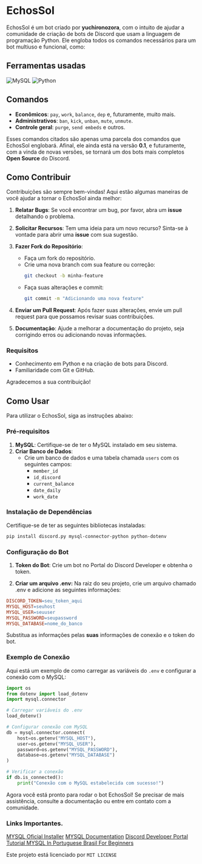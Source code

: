 # EchosSol

EchosSol é um bot criado por **yuchironozora**, com o intuito de ajudar a comunidade de criação de bots de Discord que usam a linguagem de programação Python. Ele engloba todos os comandos necessários para um bot multiuso e funcional, como:

## Ferramentas usadas
![MySQL](https://img.shields.io/badge/mysql-4479A1.svg?style=for-the-badge&logo=mysql&logoColor=white)
![Python](https://img.shields.io/badge/python-3670A0?style=for-the-badge&logo=python&logoColor=ffdd54)

## Comandos

- **Econômicos**: `pay`, `work`, `balance`, `dep` e, futuramente, muito mais.
- **Administrativos**: `ban`, `kick`, `unban`, `mute`, `unmute`.
- **Controle geral**: `purge`, `send embeds` e outros.

Esses comandos citados são apenas uma parcela dos comandos que EchosSol englobará. Afinal, ele ainda está na versão **0.1**, e futuramente, com a vinda de novas versões, se tornará um dos bots mais completos **Open Source** do Discord.

## Como Contribuir

Contribuições são sempre bem-vindas! Aqui estão algumas maneiras de você ajudar a tornar o EchosSol ainda melhor:

1. **Relatar Bugs**: Se você encontrar um bug, por favor, abra um **issue** detalhando o problema.

2. **Solicitar Recursos**: Tem uma ideia para um novo recurso? Sinta-se à vontade para abrir uma **issue** com sua sugestão.

3. **Fazer Fork do Repositório**:
   - Faça um fork do repositório.
   - Crie uma nova branch com sua feature ou correção:  
     ```bash
     git checkout -b minha-feature
     ```
   - Faça suas alterações e commit:  
     ```bash
     git commit -m "Adicionando uma nova feature"
     ```

4. **Enviar um Pull Request**: Após fazer suas alterações, envie um pull request para que possamos revisar suas contribuições.

5. **Documentação**: Ajude a melhorar a documentação do projeto, seja corrigindo erros ou adicionando novas informações.

### Requisitos
- Conhecimento em Python e na criação de bots para Discord.
- Familiaridade com Git e GitHub.

Agradecemos a sua contribuição!

## Como Usar

Para utilizar o EchosSol, siga as instruções abaixo:

### Pré-requisitos

1. **MySQL**: Certifique-se de ter o MySQL instalado em seu sistema.
2. **Criar Banco de Dados**:
   - Crie um banco de dados e uma tabela chamada `users` com os seguintes campos:
     - `member_id`
     - `id_discord`
     - `current_balance`
     - `date_daily`
     - `work_date`

### Instalação de Dependências

Certifique-se de ter as seguintes bibliotecas instaladas:

```bash
pip install discord.py mysql-connector-python python-dotenv
```

### Configuração do Bot
1. **Token do Bot**: Crie um bot no Portal do Discord Developer e obtenha o token.

2. **Criar um arquivo .env:** Na raiz do seu projeto, crie um arquivo chamado .env e adicione as seguintes informações:

```makefile
DISCORD_TOKEN=seu_token_aqui
MYSQL_HOST=seuhost
MYSQL_USER=seuuser
MYSQL_PASSWORD=seupassword
MYSQL_DATABASE=nome_do_banco
```
Substitua as informações pelas **suas** informações de conexão e o token do bot.

### Exemplo de Conexão
Aqui está um exemplo de como carregar as variáveis do ``.env`` e configurar a conexão com o MySQL:

```python
import os
from dotenv import load_dotenv
import mysql.connector

# Carregar variáveis do .env
load_dotenv()

# Configurar conexão com MySQL
db = mysql.connector.connect(
    host=os.getenv("MYSQL_HOST"),
    user=os.getenv("MYSQL_USER"),
    password=os.getenv("MYSQL_PASSWORD"),
    database=os.getenv("MYSQL_DATABASE")
)

# Verificar a conexão
if db.is_connected():
    print("Conexão com o MySQL estabelecida com sucesso!")
```
Agora você está pronto para rodar o bot EchosSol! Se precisar de mais assistência, consulte a documentação ou entre em contato com a comunidade.


### Links Importantes.
[MYSQL Oficial Installer](https://dev.mysql.com/downloads/installer/) 
[MYSQL Documentation](https://www.bing.com/search?q=mysql+documentation&qs=n&form=QBRE&sp=-1&lq=0&pq=mys+documentation&sc=9-17&sk=&cvid=9ED486C814234473951ACB7D84712EB3&ghsh=0&ghacc=0&ghpl=)
[Discord Developer Portal](https://www.bing.com/search?pglt=2083&q=discord+developer+portal&cvid=a2fca08d781a4d16bb4095169612a574&gs_lcrp=EgZjaHJvbWUyBggAEEUYOdIBCDI1MDhqMGoxqAIAsAIA&FORM=ANNTA1&PC=U531)
[Tutorial MYSQL In Portuguese Brasil For Beginners](https://www.youtube.com/watch?v=XQkf-6Yl3WM)

Este projeto está licenciado por ``MIT LICENSE`` 
